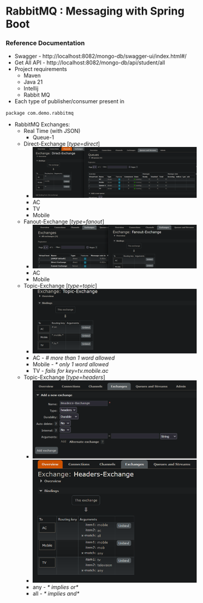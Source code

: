 # RabbitMQ : Messaging with Spring Boot

### Reference Documentation

* Swagger - http://localhost:8082/mongo-db/swagger-ui/index.html#/
* Get All API - http://localhost:8082/mongo-db/api/student/all
* Project requirements
    * Maven
    * Java 21
    * Intellij
    * Rabbit MQ
* Each type of publisher/consumer present in

````
package com.demo.rabbitmq
````

* RabbitMQ Exchanges:
    * Real Time (with JSON)
        * Queue-1
    * Direct-Exchange [_type=direct_]
        * ![img.png](img.png)
        * AC
        * TV
        * Mobile
    * Fanout-Exchange [_type=fanout_]
        * ![img_1.png](img_1.png)
        * AC
        * Mobile
    * Topic-Exchange [_type=topic_]
        * ![img_2.png](img_2.png)
        * AC - _# more than 1 word allowed_
        * Mobile - _* only 1 word allowed_
        * TV - _fails for key=tv.mobile.ac_
    * Topic-Exchange [_type=headers_]
        * ![img_3.png](img_3.png)
        * ![img_4.png](img_4.png)
        * any - _* implies or*_
        * all - _* implies and*_